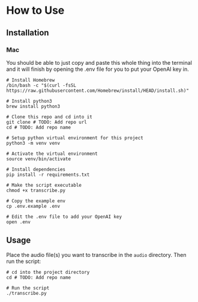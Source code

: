 # How to Use

## Installation

### Mac

You should be able to just copy and paste this whole thing into the terminal and it will finish by opening the .env file for you to put your OpenAI key in.

```shell
# Install Homebrew
/bin/bash -c "$(curl -fsSL https://raw.githubusercontent.com/Homebrew/install/HEAD/install.sh)"

# Install python3
brew install python3

# Clone this repo and cd into it
git clone # TODO: Add repo url
cd # TODO: Add repo name

# Setup python virtual environment for this project
python3 -m venv venv

# Activate the virtual environment
source venv/bin/activate

# Install dependencies
pip install -r requirements.txt

# Make the script executable
chmod +x transcribe.py

# Copy the example env
cp .env.example .env

# Edit the .env file to add your OpenAI key
open .env
```

## Usage

Place the audio file(s) you want to transcribe in the `audio` directory. Then run the script:

```shell
# cd into the project directory
cd # TODO: Add repo name

# Run the script
./transcribe.py
```
